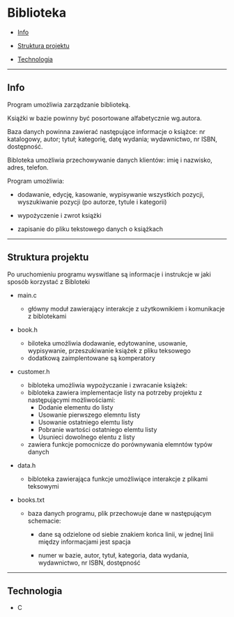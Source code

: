 # Biblioteka

- [Info](#Info)

- [Struktura projektu](#Struktura-projektu)

- [Technologia](#Technologies)

---

## Info

Program umożliwia zarządzanie biblioteką. 

Książki w bazie powinny być posortowane alfabetycznie wg.autora. 

Baza danych powinna zawierać następujące informacje o książce: nr katalogowy, autor; tytuł; kategorię, datę wydania; wydawnictwo, nr ISBN, dostępność.

Bibloteka umożliwia przechowywanie danych klientów: imię i nazwisko, adres, telefon.

Program umożliwia:

- dodawanie, edycję, kasowanie, wypisywanie wszystkich pozycji, wyszukiwanie pozycji (po autorze, tytule i kategorii)

- wypożyczenie i zwrot książki

- zapisanie do pliku tekstowego danych o książkach

---

## Struktura projektu

Po uruchomieniu programu wyswitlane są informacje i instrukcje w jaki sposób korzystać z Bibloteki

- main.c
    - główny moduł zawierający interakcje z użytkownikiem i komunikacje z biblotekami

- book.h 
    - biloteka umożliwia dodawanie, edytowanine, usowanie, wypisywanie, przeszukiwanie książek z pliku teksowego 
    - dodatkową zaimplentowane są komperatory
- customer.h
    - bibloteka umożliwia wypożyczanie i zwracanie książek:
    - bibloteka zawiera implementacje listy na potrzeby projektu z następującymi możliwościami:
      - Dodanie elementu do listy
      - Usowanie pierwszego elemntu listy
      - Usowanie ostatniego elemtu listy
      - Pobranie wartości ostatniego elemtu listy
      - Usunieci dowolnego elentu z listy
    - zawiera funkcje pomocnicze do porównywania elemntów typów danych

- data.h
    - bibloteka zawierająca funkcje umożliwiące interakcje z plikami teksowymi 

- books.txt
    - baza danych programu, plik przechowuje dane w następującym schemacie:
         - dane są odzielone od siebie znakiem końca linii, w jednej linii między informacjami jest spacja
  
         - numer w bazie, autor, tytuł, kategoria, data wydania,  wydawnictwo, nr ISBN, dostępność
---

## Technologia

- C

